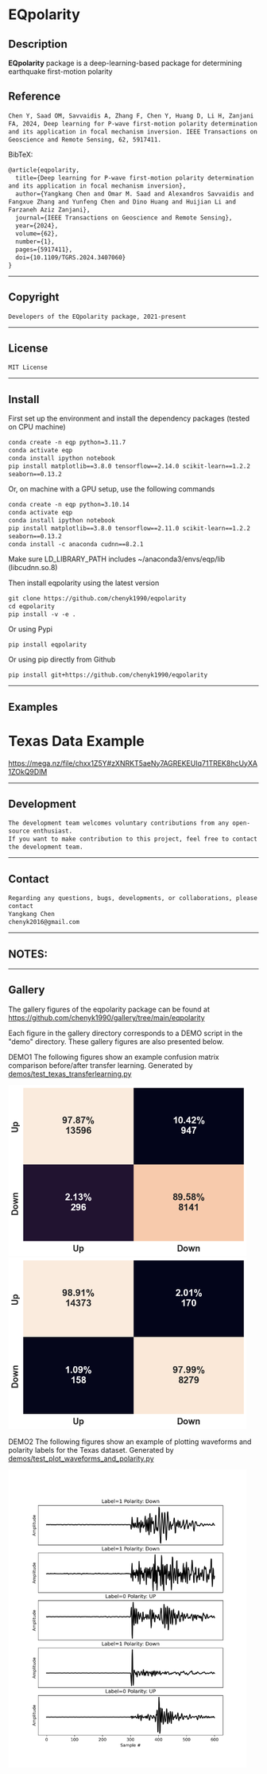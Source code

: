 
**EQpolarity**
======

## Description

**EQpolarity** package is a deep-learning-based package for determining earthquake first-motion polarity

## Reference

	Chen Y, Saad OM, Savvaidis A, Zhang F, Chen Y, Huang D, Li H, Zanjani FA, 2024, Deep learning for P-wave first-motion polarity determination and its application in focal mechanism inversion. IEEE Transactions on Geoscience and Remote Sensing, 62, 5917411.

BibTeX:

	@article{eqpolarity,
	  title={Deep learning for P-wave first-motion polarity determination and its application in focal mechanism inversion},
	  author={Yangkang Chen and Omar M. Saad and Alexandros Savvaidis and Fangxue Zhang and Yunfeng Chen and Dino Huang and Huijian Li and Farzaneh Aziz Zanjani},
	  journal={IEEE Transactions on Geoscience and Remote Sensing},
	  year={2024},
	  volume={62},
	  number={1},
	  pages={5917411},
	  doi={10.1109/TGRS.2024.3407060}
	}
 
-----------
## Copyright
    Developers of the EQpolarity package, 2021-present
-----------

## License
    MIT License

-----------

## Install
First set up the environment and install the dependency packages (tested on CPU machine)

	conda create -n eqp python=3.11.7
	conda activate eqp
	conda install ipython notebook
	pip install matplotlib==3.8.0 tensorflow==2.14.0 scikit-learn==1.2.2 seaborn==0.13.2 

Or, on machine with a GPU setup, use the following commands

	conda create -n eqp python=3.10.14
	conda activate eqp
	conda install ipython notebook
	pip install matplotlib==3.8.0 tensorflow==2.11.0 scikit-learn==1.2.2 seaborn==0.13.2 
 	conda install -c anaconda cudnn==8.2.1
Make sure LD_LIBRARY_PATH includes ~/anaconda3/envs/eqp/lib (libcudnn.so.8)
 
Then install eqpolarity using the latest version

    git clone https://github.com/chenyk1990/eqpolarity
    cd eqpolarity
    pip install -v -e .
    
Or using Pypi

	pip install eqpolarity
	
Or using pip directly from Github

	pip install git+https://github.com/chenyk1990/eqpolarity
    
-----------
## Examples
# Texas Data Example
https://mega.nz/file/chxx1Z5Y#zXNRKT5aeNy7AGREKEUIq71TREK8hcUyXA1ZOkQ9DlM

-----------
## Development
    The development team welcomes voluntary contributions from any open-source enthusiast. 
    If you want to make contribution to this project, feel free to contact the development team. 

-----------
## Contact
    Regarding any questions, bugs, developments, or collaborations, please contact  
    Yangkang Chen
    chenyk2016@gmail.com

-----------
## NOTES:

-----------
## Gallery
The gallery figures of the eqpolarity package can be found at
    https://github.com/chenyk1990/gallery/tree/main/eqpolarity

Each figure in the gallery directory corresponds to a DEMO script in the "demo" directory. These gallery figures are also presented below. 

DEMO1 
The following figures show an example confusion matrix comparison before/after transfer learning. Generated by [demos/test_texas_transferlearning.py](https://github.com/chenyk1990/eqpolarity/blob/main/demos/test_texas_transferlearning.py)

<img src='https://github.com/chenyk1990/gallery/blob/main/eqpolarity/Conf_Matrix_before_transferlearning.png' alt='Slicing' width=480/>
<img src='https://github.com/chenyk1990/gallery/blob/main/eqpolarity/Conf_Matrix_after_transferlearning.png' alt='Slicing' width=480/>

DEMO2
The following figures show an example of plotting waveforms and polarity labels for the Texas dataset. Generated by [demos/test_plot_waveforms_and_polarity.py](https://github.com/chenyk1990/eqpolarity/blob/main/demos/test_plot_waveforms_and_polarity.py)

<img src='https://github.com/chenyk1990/gallery/blob/main/eqpolarity/test_plot_waveforms_and_polarity.png' alt='Slicing' width=480/>

